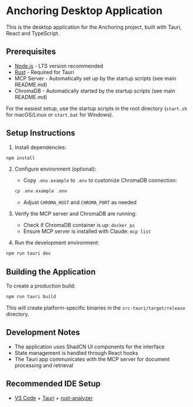 # Anchoring Desktop Application

This is the desktop application for the Anchoring project, built with Tauri, React and TypeScript.

## Prerequisites

- [Node.js](https://nodejs.org/) - LTS version recommended
- [Rust](https://www.rust-lang.org/tools/install) - Required for Tauri
- MCP Server - Automatically set up by the startup scripts (see main README.md)
- ChromaDB - Automatically started by the startup scripts (see main README.md)

For the easiest setup, use the startup scripts in the root directory (`start.sh` for macOS/Linux or `start.bat` for Windows).

## Setup Instructions

1. Install dependencies:

```bash
npm install
```

2. Configure environment (optional):
   - Copy `.env.example` to `.env` to customize ChromaDB connection:
   ```bash
   cp .env.example .env
   ```
   - Adjust `CHROMA_HOST` and `CHROMA_PORT` as needed

3. Verify the MCP server and ChromaDB are running:
   - Check if ChromaDB container is up: `docker ps`
   - Ensure MCP server is installed with Claude: `mcp list`

4. Run the development environment:

```bash
npm run tauri dev
```

## Building the Application

To create a production build:

```bash
npm run tauri build
```

This will create platform-specific binaries in the `src-tauri/target/release` directory.

## Development Notes

- The application uses ShadCN UI components for the interface
- State management is handled through React hooks
- The Tauri app communicates with the MCP server for document processing and retrieval

## Recommended IDE Setup

- [VS Code](https://code.visualstudio.com/) + [Tauri](https://marketplace.visualstudio.com/items?itemName=tauri-apps.tauri-vscode) + [rust-analyzer](https://marketplace.visualstudio.com/items?itemName=rust-lang.rust-analyzer)